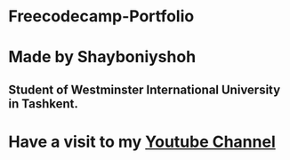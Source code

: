 # Freecodecamp-Portfolio

# Made by Shayboniyshoh
## Student of Westminster International University in Tashkent.

# Have a visit to my [Youtube Channel](https://www.youtube.com/channel/UC4RBPcOHcei3gDOwt3IjGHw)
